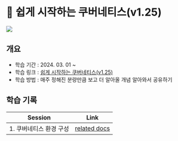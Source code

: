 # 🎥 쉽게 시작하는 쿠버네티스(v1.25)

![](https://cdn.inflearn.com/public/courses/326651/cover/7f65731c-2407-4e9b-9cc9-ee400a13065e/326651-eng-3.png)

## 개요
- 학습 기간 : 2024. 03. 01 ~
- 학습 링크 : [쉽게 시작하는 쿠버네티스(v1.25)](https://www.inflearn.com/course/%EC%BF%A0%EB%B2%84%EB%84%A4%ED%8B%B0%EC%8A%A4-%EC%89%BD%EA%B2%8C%EC%8B%9C%EC%9E%91/dashboard)
- 학습 방법 : 매주 정해진 분량만큼 보고 더 알아올 개념 알아와서 공유하기

## 학습 기록
| Session        | Link                                        |
| -------------- | ------------------------------------------- |
| 1. 쿠버네티스 환경 구성 | [related docs](☁️-Kubernetes/kubernetes-start/Week1.md) |

